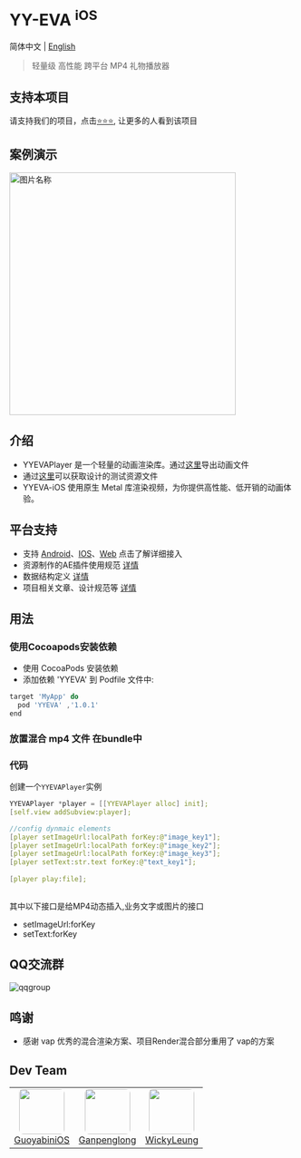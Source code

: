 # YY-EVA <sup>iOS</sup>  

简体中文 | [English](./README_en.md)

> 轻量级 高性能 跨平台 MP4 礼物播放器

## 支持本项目

请支持我们的项目，点击[⭐⭐⭐](https://github.com/yylive/YYEVA), 让更多的人看到该项目


## 案例演示

<img src="./resource/out_3.gif" width = "399" height = "428" alt="图片名称" align=center /> 


## 介绍
+ YYEVAPlayer 是一个轻量的动画渲染库。通过[这里](https://github.com/yylive/YYEVA/blob/main/YYEVA%E8%AE%BE%E8%AE%A1%E8%A7%84%E8%8C%83.md)导出动画文件
+ 通过[这里](https://github.com/yylive/YYEVA/tree/main/AEP/demo_aep)可以获取设计的测试资源文件   
+ YYEVA-iOS 使用原生 Metal 库渲染视频，为你提供高性能、低开销的动画体验。

## 平台支持
+ 支持 [Android](https://github.com/yylive/YYEVA-Android)、[IOS](https://github.com/yylive/YYEVA-iOS)、[Web](https://github.com/yylive/YYEVA-Web)   点击了解详细接入   
+ 资源制作的AE插件使用规范 [详情](https://github.com/yylive/YYEVA/tree/main/AEP)
+ 数据结构定义 [详情](https://github.com/yylive/YYEVA/blob/main/%E6%95%B0%E6%8D%AE%E7%BB%93%E6%9E%84.md)
+ 项目相关文章、设计规范等 [详情](https://github.com/yylive/YYEVA)

## 用法

### 使用Cocoapods安装依赖
+ 使用 CocoaPods 安装依赖
+ 添加依赖 'YYEVA' 到 Podfile 文件中:

```js
target 'MyApp' do 
  pod 'YYEVA' ,'1.0.1' 
end
```

### 放置混合 mp4 文件 在bundle中

### 代码

创建一个`YYEVAPlayer`实例

```c++ 
YYEVAPlayer *player = [[YYEVAPlayer alloc] init];
[self.view addSubview:player]; 

//config dynmaic elements 
[player setImageUrl:localPath forKey:@"image_key1"];   
[player setImageUrl:localPath forKey:@"image_key2"];
[player setImageUrl:localPath forKey:@"image_key3"];
[player setText:str.text forKey:@"text_key1"];
 
[player play:file];
     
```

其中以下接口是给MP4动态插入,业务文字或图片的接口
+ setImageUrl:forKey    
+ setText:forKey 
 
## QQ交流群
![qqgroup](https://github.com/yylive/YYEVA/blob/main/img/qqgroup.png)

## 鸣谢 
+ 感谢 vap 优秀的混合渲染方案、项目Render混合部分重用了 vap的方案
 

## Dev Team
<table>
  <tbody>
    <tr>
      <td align="center" valign="top">
        <img style="border-radius:8px" width="80" height="80" src="https://avatars.githubusercontent.com/u/14030762?v=4&s=80">
        <br>
        <a href="https://github.com/guoyabiniOS">GuoyabiniOS</a>
      </td>
      <td align="center" valign="top">
        <img style="border-radius:8px" width="80" height="80" src="https://avatars.githubusercontent.com/u/44636610?v=4&s=80">
        <br>
        <a href="https://github.com/ganpenglong">Ganpenglong</a>
      </td>
    <td align="center" valign="top">
        <img style="border-radius:8px" width="80" height="80" src="https://avatars.githubusercontent.com/u/12680946?v=4&s=80">
        <br>
        <a href="https://github.com/WickyLeung">WickyLeung</a>
      </td> 
     </tr>
  </tbody>
</table>
